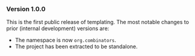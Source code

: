 ### Version 1.0.0
This is the first public release of templating.
The most notable changes to prior (internal development) versions are:
- The namespace is now `org.combinators`.
- The project has been extracted to be standalone.